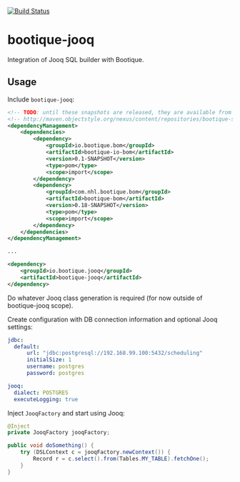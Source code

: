 [![Build Status](https://travis-ci.org/bootique/bootique-jooq.svg)](https://travis-ci.org/bootique/bootique-jooq)

# bootique-jooq

Integration of Jooq SQL builder with Bootique.

## Usage

Include ```bootique-jooq```:
```xml
<!-- TODO: until these snapshots are released, they are available from -->
<!-- http://maven.objectstyle.org/nexus/content/repositories/bootique-snapshots/ -->
<dependencyManagement>
    <dependencies>
        <dependency>
            <groupId>io.bootique.bom</groupId>
            <artifactId>bootique-io-bom</artifactId>
            <version>0.1-SNAPSHOT</version>
            <type>pom</type>
            <scope>import</scope>
        </dependency>
        <dependency>
            <groupId>com.nhl.bootique.bom</groupId>
            <artifactId>bootique-bom</artifactId>
            <version>0.18-SNAPSHOT</version>
            <type>pom</type>
            <scope>import</scope>
        </dependency>
    </dependencies>
</dependencyManagement>

...

<dependency>
	<groupId>io.bootique.jooq</groupId>
	<artifactId>bootique-jooq</artifactId>
</dependency>
```

Do whatever Jooq class generation is required (for now outside of bootique-jooq scope).

Create configuration with DB connection information and optional Jooq settings:
```yaml
jdbc:
  default:
      url: "jdbc:postgresql://192.168.99.100:5432/scheduling"
      initialSize: 1
      username: postgres
      password: postgres

jooq:
  dialect: POSTGRES
  executeLogging: true
```
Inject ```JooqFactory``` and start using Jooq:
```java
@Inject
private JooqFactory jooqFactory;

public void doSomething() {
	try (DSLContext c = jooqFactory.newContext()) {
	    Record r = c.select().from(Tables.MY_TABLE).fetchOne();
	}
}
```




